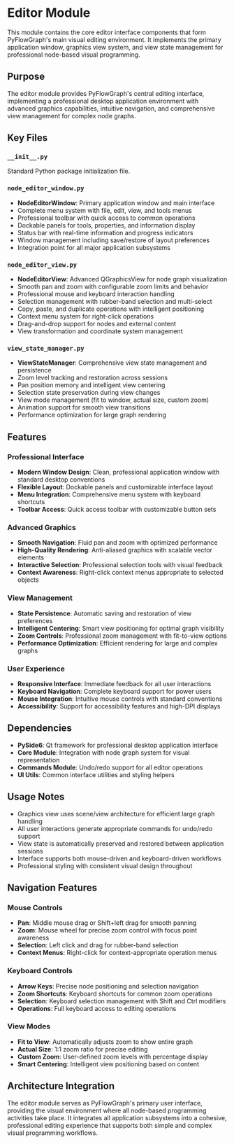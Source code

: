 # Editor Module

This module contains the core editor interface components that form PyFlowGraph's main visual editing environment. It implements the primary application window, graphics view system, and view state management for professional node-based visual programming.

## Purpose

The editor module provides PyFlowGraph's central editing interface, implementing a professional desktop application environment with advanced graphics capabilities, intuitive navigation, and comprehensive view management for complex node graphs.

## Key Files

### `__init__.py`
Standard Python package initialization file.

### `node_editor_window.py`
- **NodeEditorWindow**: Primary application window and main interface
- Complete menu system with file, edit, view, and tools menus
- Professional toolbar with quick access to common operations
- Dockable panels for tools, properties, and information display
- Status bar with real-time information and progress indicators
- Window management including save/restore of layout preferences
- Integration point for all major application subsystems

### `node_editor_view.py`
- **NodeEditorView**: Advanced QGraphicsView for node graph visualization
- Smooth pan and zoom with configurable zoom limits and behavior
- Professional mouse and keyboard interaction handling
- Selection management with rubber-band selection and multi-select
- Copy, paste, and duplicate operations with intelligent positioning
- Context menu system for right-click operations
- Drag-and-drop support for nodes and external content
- View transformation and coordinate system management

### `view_state_manager.py`
- **ViewStateManager**: Comprehensive view state management and persistence
- Zoom level tracking and restoration across sessions
- Pan position memory and intelligent view centering
- Selection state preservation during view changes
- View mode management (fit to window, actual size, custom zoom)
- Animation support for smooth view transitions
- Performance optimization for large graph rendering

## Features

### Professional Interface
- **Modern Window Design**: Clean, professional application window with standard desktop conventions
- **Flexible Layout**: Dockable panels and customizable interface layout
- **Menu Integration**: Comprehensive menu system with keyboard shortcuts
- **Toolbar Access**: Quick access toolbar with customizable button sets

### Advanced Graphics
- **Smooth Navigation**: Fluid pan and zoom with optimized performance
- **High-Quality Rendering**: Anti-aliased graphics with scalable vector elements
- **Interactive Selection**: Professional selection tools with visual feedback
- **Context Awareness**: Right-click context menus appropriate to selected objects

### View Management
- **State Persistence**: Automatic saving and restoration of view preferences
- **Intelligent Centering**: Smart view positioning for optimal graph visibility
- **Zoom Controls**: Professional zoom management with fit-to-view options
- **Performance Optimization**: Efficient rendering for large and complex graphs

### User Experience
- **Responsive Interface**: Immediate feedback for all user interactions
- **Keyboard Navigation**: Complete keyboard support for power users
- **Mouse Integration**: Intuitive mouse controls with standard conventions
- **Accessibility**: Support for accessibility features and high-DPI displays

## Dependencies

- **PySide6**: Qt framework for professional desktop application interface
- **Core Module**: Integration with node graph system for visual representation
- **Commands Module**: Undo/redo support for all editor operations
- **UI Utils**: Common interface utilities and styling helpers

## Usage Notes

- Graphics view uses scene/view architecture for efficient large graph handling
- All user interactions generate appropriate commands for undo/redo support
- View state is automatically preserved and restored between application sessions
- Interface supports both mouse-driven and keyboard-driven workflows
- Professional styling with consistent visual design throughout

## Navigation Features

### Mouse Controls
- **Pan**: Middle mouse drag or Shift+left drag for smooth panning
- **Zoom**: Mouse wheel for precise zoom control with focus point awareness
- **Selection**: Left click and drag for rubber-band selection
- **Context Menus**: Right-click for context-appropriate operation menus

### Keyboard Controls
- **Arrow Keys**: Precise node positioning and selection navigation
- **Zoom Shortcuts**: Keyboard shortcuts for common zoom operations
- **Selection**: Keyboard selection management with Shift and Ctrl modifiers
- **Operations**: Full keyboard access to editing operations

### View Modes
- **Fit to View**: Automatically adjusts zoom to show entire graph
- **Actual Size**: 1:1 zoom ratio for precise editing
- **Custom Zoom**: User-defined zoom levels with percentage display
- **Smart Centering**: Intelligent view positioning based on content

## Architecture Integration

The editor module serves as PyFlowGraph's primary user interface, providing the visual environment where all node-based programming activities take place. It integrates all application subsystems into a cohesive, professional editing experience that supports both simple and complex visual programming workflows.